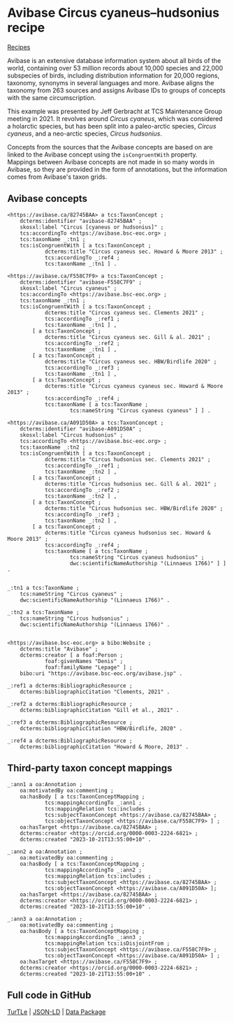 # Avibase Circus cyaneus–hudsonius recipe

[Recipes](../recipes)

Avibase is an extensive database information system about all birds of the
world, containing over 53 million records about 10,000 species and 22,000
subspecies of birds, including distribution information for 20,000 regions,
taxonomy, synonyms in several languages and more. Avibase aligns the taxonomy
from 263 sources and assigns Avibase IDs to groups of concepts with the same
circumscription.

This example was presented by Jeff Gerbracht at TCS Maintenance Group meeting 
in 2021. It revolves around _Circus cyaneus_, which was considered a holarctic
species, but has been split into a paleo-arctic species, _Circus cyaneus_, and a
neo-arctic species, _Circus hudsonius_.

Concepts from the sources that the Avibase concepts are based on are linked to
the Avibase concept using the `isCongruentWith` property. Mappings between
Avibase concepts are not made in so many words in Avibase, so they are provided
in the form of annotations, but the information comes from Avibase's taxon
grids.

## Avibase concepts

```turtle
<https://avibase.ca/82745BAA> a tcs:TaxonConcept ;
    dcterms:identifier "avibase-82745BAA" ;
    skosxl:label "Circus [cyaneus or hudsonius]" ;
    tcs:accordingTo <https://avibase.bsc-eoc.org> ;
    tcs:taxonName _:tn1 ;
    tcs:isCongruentWith [ a tcs:TaxonConcept ;
            dcterms:title "Circus cyaneus sec. Howard & Moore 2013" ;
            tcs:accordingTo _:ref4 ;
            tcs:taxonName _:tn1 ] .

<https://avibase.ca/F558C7F9> a tcs:TaxonConcept ;
    dcterms:identifier "avibase-F558C7F9" ;
    skosxl:label "Circus cyaneus" ;
    tcs:accordingTo <https://avibase.bsc-eoc.org> ;
    tcs:taxonName _:tn1 ;
    tcs:isCongruentWith [ a tcs:TaxonConcept ;
            dcterms:title "Circus cyaneus sec. Clements 2021" ;
            tcs:accordingTo _:ref1 ;
            tcs:taxonName _:tn1 ] ,
        [ a tcs:TaxonConcept ;
            dcterms:title "Circus cyaneus sec. Gill & al. 2021" ;
            tcs:accordingTo _:ref2 ;
            tcs:taxonName _:tn1 ] ,
        [ a tcs:TaxonConcept ;
            dcterms:title "Circus cyaneus sec. HBW/Birdlife 2020" ;
            tcs:accordingTo _:ref3 ;
            tcs:taxonName _:tn1 ] ,
        [ a tcs:TaxonConcept ;
            dcterms:title "Circus cyaneus cyaneus sec. Howard & Moore 2013" ;
            tcs:accordingTo _:ref4 ;
            tcs:taxonName [ a tcs:TaxonName ;
                    tcs:nameString "Circus cyaneus cyaneus" ] ] .

<https://avibase.ca/A091D50A> a tcs:TaxonConcept ;
    dcterms:identifier "avibase-A091D50A" ;
    skosxl:label "Circus hudsonius" ;
    tcs:accordingTo <https://avibase.bsc-eoc.org> ;
    tcs:taxonName _:tn2 ;
    tcs:isCongruentWith [ a tcs:TaxonConcept ;
            dcterms:title "Circus hudsonius sec. Clements 2021" ;
            tcs:accordingTo _:ref1 ;
            tcs:taxonName _:tn2 ] ,
        [ a tcs:TaxonConcept ;
            dcterms:title "Circus hudsonius sec. Gill & al. 2021" ;
            tcs:accordingTo _:ref2 ;
            tcs:taxonName _:tn2 ] ,
        [ a tcs:TaxonConcept ;
            dcterms:title "Circus hudsonius sec. HBW/Birdlife 2020" ;
            tcs:accordingTo _:ref3 ;
            tcs:taxonName _:tn2 ] ,
        [ a tcs:TaxonConcept ;
            dcterms:title "Circus cyaneus hudsonius sec. Howard & Moore 2013" ;
            tcs:accordingTo _:ref4 ;
            tcs:taxonName [ a tcs:TaxonName ;
                    tcs:nameString "Circus cyaneus hudsonius" ;
                    dwc:scientificNameAuthorship "(Linnaeus 1766)" ] ] .


_:tn1 a tcs:TaxonName ;
    tcs:nameString "Circus cyaneus" ;
    dwc:scientificNameAuthorship "(Linnaeus 1766)" .

_:tn2 a tcs:TaxonName ;
    tcs:nameString "Circus hudsonius" ;
    dwc:scientificNameAuthorship "(Linnaeus 1766)" .


<https://avibase.bsc-eoc.org> a bibo:Website ;
    dcterms:title "Avibase" ;
    dcterms:creator [ a foaf:Person ;
            foaf:givenNames "Denis" ;
            foaf:familyName "Lepage" ] ;
    bibo:uri "https://avibase.bsc-eoc.org/avibase.jsp" .

_:ref1 a dcterms:BibliographicResource ;
    dcterms:bibliographicCitation "Clements, 2021" .

_:ref2 a dcterms:BibliographicResource ;
    dcterms:bibliographicCitation "Gill et al., 2021" .

_:ref3 a dcterms:BibliographicResource ;
    dcterms:bibliographicCitation "HBW/Birdlife, 2020" .

_:ref4 a dcterms:BibliographicResource ;
    dcterms:bibliographicCitation "Howard & Moore, 2013" .
```

## Third-party taxon concept mappings

```turtle
_:ann1 a oa:Annotation ;
    oa:motivatedBy oa:commenting ;
    oa:hasBody [ a tcs:TaxonConceptMapping ;
            tcs:mappingAccordingTo _:ann1 ;
            tcs:mappingRelation tcs:includes ;
            tcs:subjectTaxonConcept <https://avibase.ca/82745BAA> ;
            tcs:objectTaxonConcept <https://avibase.ca/F558C7F9> ] ;
    oa:hasTarget <https://avibase.ca/82745BAA> ;
    dcterms:creator <https://orcid.org/0000-0003-2224-6821> ;
    dcterms:created "2023-10-21T13:55:00+10" .

_:ann2 a oa:Annotation ;
    oa:motivatedBy oa:commenting ;
    oa:hasBody [ a tcs:TaxonConceptMapping ;
            tcs:mappingAccordingTo _:ann2 ;
            tcs:mappingRelation tcs:includes ;
            tcs:subjectTaxonConcept <https://avibase.ca/82745BAA> ;
            tcs:objectTaxonConcept <https://avibase.ca/A091D50A> ];
    oa:hasTarget <https://avibase.ca/82745BAA> ;
    dcterms:creator <https://orcid.org/0000-0003-2224-6821> ;
    dcterms:created "2023-10-21T13:55:00+10" .

_:ann3 a oa:Annotation ;
    oa:motivatedBy oa:commenting ;
    oa:hasBody [ a tcs:TaxonConceptMapping ;
            tcs:mappingAccordingTo _:ann3 ;
            tcs:mappingRelation tcs:isDisjointFrom ;
            tcs:subjectTaxonConcept <https://avibase.ca/F558C7F9> ;
            tcs:objectTaxonConcept <https://avibase.ca/A091D50A> ] ;
    oa:hasTarget <https://avibase.ca/F558C7F9> ;
    dcterms:creator <https://orcid.org/0000-0003-2224-6821> ;
    dcterms:created "2023-10-21T13:55:00+10" .
```

## Full code in GitHub

[TurTLe](https://github.com/tdwg/tcs2/blob/master/recipes/avibase-circus-cyaneus-hudsonius.ttl) |
[JSON-LD](https://github.com/tdwg/tcs2/blob/master/recipes/avibase-circus-cyaneus-hudsonius.jsonld) |
[Data Package](https://github.com/tdwg/tcs2/blob/master/recipes/avibase-circus-cyaneus-hudsonius/datapackage)
